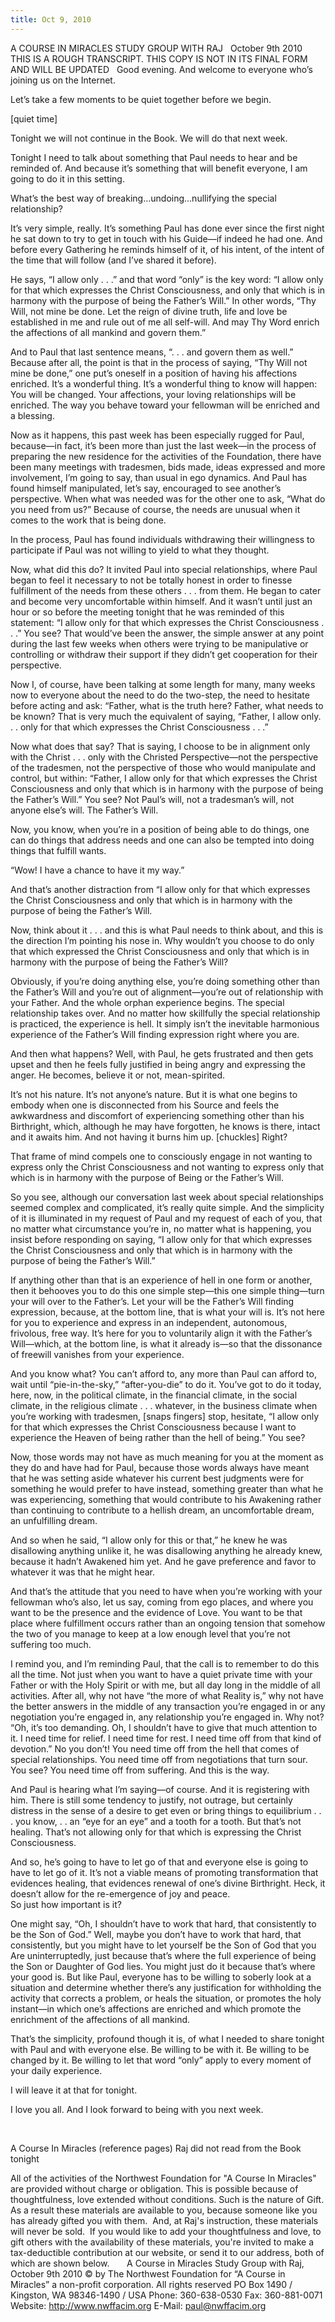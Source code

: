 ```yaml
---
title: Oct 9, 2010
---
```


A COURSE IN MIRACLES STUDY GROUP
WITH RAJ
 
October 9th 2010
 
 
THIS IS A ROUGH TRANSCRIPT.
THIS COPY IS NOT IN ITS FINAL FORM
AND WILL BE UPDATED
 
Good evening.  And welcome to everyone who’s joining us on the Internet.

Let’s take a few moments to be quiet together before we begin.

[quiet time]

Tonight we will not continue in the Book.  We will do that next week.  

Tonight I need to talk about something that Paul needs to hear and be reminded of.  And because it’s something that will benefit everyone, I am going to do it in this setting.

What’s the best way of breaking…undoing…nullifying the special relationship?

It’s very simple, really.  It’s something Paul has done ever since the first night he sat down to try to get in touch with his Guide—if indeed he had one.  And before every Gathering he reminds himself of it, of his intent, of the intent of the time that will follow (and I’ve shared it before). 

He says, “I allow only . . .” and that word “only” is the key word:   “I allow only 
for that which expresses the Christ Consciousness, and only that which is in harmony with the purpose of being the Father’s Will.”  In other words, “Thy Will, not mine be done.  Let the reign of divine truth, life and love be established in me and rule out of me all self-will.  And may Thy Word enrich the affections of all mankind and govern them.”

And to Paul that last sentence means, “. . . and govern them as well.”   Because after all, the point is that in the process of saying, “Thy Will not mine be done,” one put’s oneself in a position of having his affections enriched.  It’s a wonderful thing.  It’s a wonderful thing to know will happen:  You will be changed.  Your affections, your loving relationships will be enriched.  The way you behave toward your fellowman will be enriched and a blessing.

Now as it happens, this past week has been especially rugged for Paul, because—in fact, it’s been more than just the last week—in the process of preparing the new residence for the activities of the Foundation, there have been many meetings with tradesmen, bids made, ideas expressed and more involvement, I’m going to say, than usual in ego dynamics.  And Paul has found himself manipulated, let’s say, encouraged to see another’s perspective.  When what was needed was for the other one to ask, “What do you need from us?”  Because of course, the needs are unusual when it comes to the work that is being done.

In the process, Paul has found individuals withdrawing their willingness to participate if Paul was not willing to yield to what they thought.

Now, what did this do?  It invited Paul into special relationships, where Paul began to feel it necessary to not be totally honest in order to finesse fulfillment of the needs from these others . . . from them.  He began to cater and become very uncomfortable within himself.  And it wasn’t until just an hour or so before the meeting tonight that he was reminded of this statement:  “I allow only for that which expresses the Christ Consciousness . . .”   You see?  That would’ve been the answer, the simple answer at any point during the last few weeks when others were trying to be manipulative or controlling or withdraw their support if they didn’t get cooperation for their perspective.

Now I, of course, have been talking at some length for many, many weeks now to everyone about the need to do the two-step, the need to hesitate before acting and ask: “Father, what is the truth here?  Father, what needs to be known?  That is very much the equivalent of saying, “Father, I allow only. . . only for that which expresses the Christ Consciousness . . .”

Now what does that say?  That is saying, I choose to be in alignment only with the Christ . . . only with the Christed Perspective—not the perspective of the tradesmen, not the perspective of those who would manipulate and control, but within: “Father, I allow only for that which expresses the Christ Consciousness and only that which is in harmony with the purpose of being the Father’s Will.”  You see?  Not Paul’s will, not a tradesman’s will, not anyone else’s will.  The Father’s Will.

Now, you know, when you’re in a position of being able to do things, one can do things that address needs and one can also be tempted into doing things that fulfill wants.  

“Wow!  I have a chance to have it my way.”  

And that’s another distraction from “I allow only for that which expresses the Christ Consciousness and only that which is in harmony with the purpose of being the Father’s Will.  

Now, think about it . . . and this is what Paul needs to think about, and this is the direction I’m pointing his nose in.  Why wouldn’t you choose to do only that which expressed the Christ Consciousness and only that which is in harmony with the purpose of being the Father’s Will?

Obviously, if you’re doing anything else, you’re doing something other than the Father’s Will and you’re out of alignment—you’re out of relationship with your Father.  And the whole orphan experience begins.  The special relationship takes over.  And no matter how skillfully the special relationship is practiced, the experience is hell.  It simply isn’t the inevitable harmonious experience of the Father’s Will finding expression right where you are.

And then what happens?  Well, with Paul, he gets frustrated and then gets upset and then he feels fully justified in being angry and expressing the anger.  He becomes, believe it or not, mean-spirited.  

It’s not his nature.  It’s not anyone’s nature.  But it is what one begins to embody when one is disconnected from his Source and feels the awkwardness and discomfort of experiencing something other than his Birthright, which, although he may have forgotten, he knows is there, intact and it awaits him.  And not having it burns him up.  [chuckles] Right?

That frame of mind compels one to consciously engage in not wanting to express only the Christ Consciousness and not wanting to express only that which is in harmony with the purpose of Being or the Father’s Will.  

So you see, although our conversation last week about special relationships seemed complex and complicated, it’s really quite simple.  And the simplicity of it is illuminated in my request of Paul and my request of each of you, that no matter what circumstance you’re in, no matter what is happening, you insist before responding on saying, “I allow only for that which expresses the Christ Consciousness and only that which is in harmony with the purpose of being the Father’s Will.”

If anything other than that is an experience of hell in one form or another, then it behooves you to do this one simple step—this one simple thing—turn your will over to the Father’s.  Let your will be the Father’s Will finding expression, because, at the bottom line, that is what your will is.  It’s not here for you to experience and express in an independent, autonomous, frivolous, free way.  It’s here for you to voluntarily align it with the Father’s Will—which, at the bottom line, is what it already is—so that the dissonance of freewill vanishes from your experience.  

And you know what?  You can’t afford to, any more than Paul can afford to, wait until “pie-in-the-sky,” “after-you-die” to do it.  You’ve got to do it today, here, now, in the political climate, in the financial climate, in the social climate, in the religious climate . . . whatever, in the business climate when you’re working with tradesmen, [snaps fingers] stop, hesitate, “I allow only for that which expresses the Christ Consciousness because I want to experience the Heaven of being rather than the hell of being.”  You see?

Now, those words may not have as much meaning for you at the moment as they do and have had for Paul, because those words always have meant that he was setting aside whatever his current best judgments were for something he would prefer to have instead, something greater than what he was experiencing, something that would contribute to his Awakening rather than continuing to contribute to a hellish dream, an uncomfortable dream, an unfulfilling dream.  

And so when he said, “I allow only for this or that,” he knew he was disallowing anything unlike it, he was disallowing anything he already knew, because it hadn’t Awakened him yet.  And he gave preference and favor to whatever it was that he might hear.  

And that’s the attitude that you need to have when you’re working with your fellowman who’s also, let us say, coming from ego places, and where you want to be the presence and the evidence of Love.  You want to be that place where fulfillment occurs rather than an ongoing tension that somehow the two of you manage to keep at a low enough level that you’re not suffering too much.

I remind you, and I’m reminding Paul, that the call is to remember to do this all the time.  Not just when you want to have a quiet private time with your Father or with the Holy Spirit or with me, but all day long in the middle of all activities.  After all, why not have “the more of what Reality is,” why not have the better answers in the middle of any transaction you’re engaged in or any negotiation you’re engaged in, any relationship you’re engaged in.  Why not?  “Oh, it’s too demanding.  Oh, I shouldn’t have to give that much attention to it.  I need time for relief.  I need time for rest.  I need time off from that kind of devotion.”  No you don’t!  You need time off from the hell that comes of special relationships.  You need time off from negotiations that turn sour.  You see?  You need time off from suffering.  And this is the way.

And Paul is hearing what I’m saying—of course.  And it is registering with him.  There is still some tendency to justify, not outrage, but certainly distress in the sense of a desire to get even or bring things to equilibrium . . . you know, . .  an “eye for an eye” and a tooth for a tooth.  But that’s not healing.  That’s not allowing only for that which is expressing the Christ Consciousness.  

And so, he’s going to have to let go of that and everyone else is going to have to let go of it.  It’s not a viable means of promoting transformation that evidences healing, that evidences renewal of one’s divine Birthright.  Heck, it doesn’t allow for the re-emergence of joy and peace.  
So just how important is it?

One might say, “Oh, I shouldn’t have to work that hard, that consistently to be the Son of God.”  Well, maybe you don’t have to work that hard, that consistently, but you might have to let yourself be the Son of God that you Are uninterruptedly, just because that’s where the full experience of being the Son or Daughter of God lies.  You might just do it because that’s where your good is.  But like Paul, everyone has to be willing to soberly look at a situation and determine whether there’s any justification for withholding the activity that corrects a problem, or heals the situation, or promotes the holy instant—in which one’s affections are enriched and which promote the enrichment of the affections of all mankind.

That’s the simplicity, profound though it is, of what I needed to share tonight with Paul and with everyone else.  Be willing to be with it.  Be willing to be changed by it.  Be willing to let that word “only” apply to every moment of your daily experience.

I will leave it at that for tonight. 

I love you all.  And I look forward to being with you next week.





 
	
A Course In Miracles (reference pages)
Raj did not read from the Book tonight



All of the activities of the Northwest Foundation for "A Course In Miracles" are provided without charge or obligation.  This is possible because of thoughtfulness, love extended without conditions.  Such is the nature of Gift.  As a result these materials are available to you, because someone like you has already gifted you with them.  And, at Raj's instruction, these materials will never be sold.  If you would like to add your thoughtfulness and love, to gift others with the availability of these materials, you're invited to make a tax-deductible contribution at our website, or send it to our address, both of which are shown below.
 
 
 
A Course in Miracles Study Group with Raj, October 9th 2010
© by The Northwest Foundation for “A Course in Miracles” a non-profit corporation.
All rights reserved
PO Box 1490 / Kingston, WA 98346-1490 / USA 
Phone: 360-638-0530   Fax: 360-881-0071
Website: http://www.nwffacim.org
E-Mail: paul@nwffacim.org 
 
 
 



